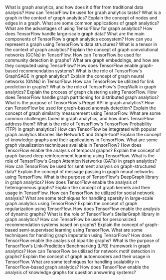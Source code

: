 What is graph analytics, and how does it differ from traditional data analysis?
How can TensorFlow be used for graph analytics tasks?
What is a graph in the context of graph analytics?
Explain the concept of nodes and edges in a graph.
What are some common applications of graph analytics?
What are the advantages of using TensorFlow for graph analytics?
How does TensorFlow handle large-scale graph data?
What are the main components of TensorFlow's graph analytics ecosystem?
How can you represent a graph using TensorFlow's data structures?
What is a tensor in the context of graph analytics?
Explain the concept of graph convolutional networks (GCNs) in TensorFlow.
How can TensorFlow be used for community detection in graphs?
What are graph embeddings, and how are they computed using TensorFlow?
How does TensorFlow enable graph-based recommendation systems?
What is the role of TensorFlow's GraphSAGE in graph analytics?
Explain the concept of graph neural networks (GNNs) in TensorFlow.
How can TensorFlow be utilized for link prediction in graphs?
What is the role of TensorFlow's DeepWalk in graph analytics?
Explain the process of graph clustering using TensorFlow.
How does TensorFlow handle graph partitioning for distributed graph analytics?
What is the purpose of TensorFlow's Pregel API in graph analytics?
How can TensorFlow be used for graph-based anomaly detection?
Explain the concept of graph similarity measurement using TensorFlow.
What are some common challenges faced in graph analytics, and how does TensorFlow address them?
What is the role of TensorFlow's TensorFlow Probability (TFP) in graph analytics?
How can TensorFlow be integrated with popular graph analytics libraries like NetworkX and Graph-tool?
Explain the concept of knowledge graphs and their applications in TensorFlow.
What are some graph visualization techniques available in TensorFlow?
How does TensorFlow enable the analysis of temporal graphs?
Explain the concept of graph-based deep reinforcement learning using TensorFlow.
What is the role of TensorFlow's Graph Attention Networks (GATs) in graph analytics?
How can TensorFlow be used for sentiment analysis on graph-structured data?
Explain the concept of message passing in graph neural networks using TensorFlow.
What is the purpose of TensorFlow's DeepGraph library in graph analytics?
How does TensorFlow enable the analysis of heterogeneous graphs?
Explain the concept of graph kernels and their usage in TensorFlow.
How can TensorFlow be utilized for social network analysis?
What are some techniques for handling sparsity in large-scale graph analytics using TensorFlow?
Explain the concept of graph regularization using TensorFlow.
How does TensorFlow enable the analysis of dynamic graphs?
What is the role of TensorFlow's StellarGraph library in graph analytics?
How can TensorFlow be used for personalized recommendation systems based on graphs?
Explain the concept of graph-based semi-supervised learning using TensorFlow.
What are some techniques for handling graph imputation using TensorFlow?
How does TensorFlow enable the analysis of bipartite graphs?
What is the purpose of TensorFlow's Link-Prediction Benchmarking (LPB) framework in graph analytics?
How can TensorFlow be utilized for network motif detection in graphs?
Explain the concept of graph autoencoders and their usage in TensorFlow.
What are some techniques for handling scalability in TensorFlow-based graph analytics?
How does TensorFlow enable the analysis of knowledge graphs for question answering systems?
